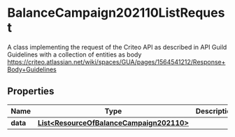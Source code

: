 

# BalanceCampaign202110ListRequest

A class implementing the request of the Criteo API as described in API Guild Guidelines with a collection of entities as body  https://criteo.atlassian.net/wiki/spaces/GUA/pages/1564541212/Response+Body+Guidelines

## Properties

| Name | Type | Description | Notes |
|------------ | ------------- | ------------- | -------------|
|**data** | [**List&lt;ResourceOfBalanceCampaign202110&gt;**](ResourceOfBalanceCampaign202110.md) |  |  [optional] |



